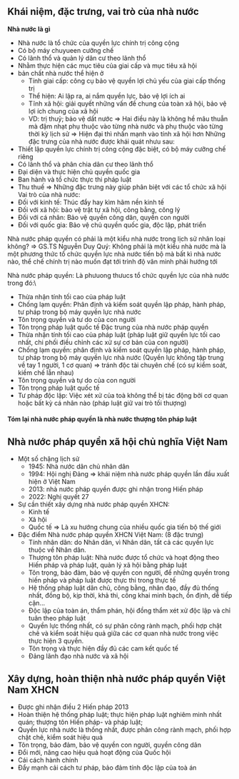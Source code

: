 ## Khái niệm, đặc trưng, vai trò của nhà nước 
**Nhà nước là gì**
- Nhà nước là tổ chức của quyền lực chính trị công cộng
- Có bộ máy chuyueen cưỡng chế 
- Có lãnh thổ và quản lý dân cư theo lãnh thổ 
- Nhằm thực hiện các mục tiêu của giai cấp và mục tiêu xã hội
- bản chất nhà nước thể hiện ở
	- Tính giai cấp: công cụ bảo vệ quyền lợi chủ yếu của giai cấp thống trị  
	- Thể hiện: Ai lập ra, ai nắm quyền lực, bảo vệ lợi ích ai 
	- Tĩnh xã hội: giải quyết những vấn đề chung của toàn xã hội, bảo vệ lợi ích chung của xã hội 
	- VD: trị thuỷ; bảo vệ dất nước
=> Hai điều này là không hề mâu thuẫn mà đậm nhạt phụ thuộc vào từng nhà nước và phụ thuộc vào từng thời kỳ lịch sử => Hiện đại thì nhấn mạnh vào tính xã hội hơn
Những đặc trưng của nhà nước được khái quát nhưu sau:
- Thiết lập quyền lực chính trị công cộng đặc biệt, có bộ máy cưỡng chế riêng 
- Có lãnh thổ và phân chia dân cư theo lãnh thổ 
- Đại diện và thực hiện chủ quyền quốc gia
- Ban hành và tổ chức thực thi pháp luật
- Thu thuế
=> Những đặc trưng này giúp phân biệt với các tổ chức xã hội
Vai trò của nhà nước:
- Đối với kinh tế: Thúc đẩy hay kìm hãm nền kinh tế
- Đối với xã hội: bảo vệ trật tự xã hội, công bằng, công lý 
- Đối với cá nhân: Bảo vệ quyền công dân, quyền con người
- Đối với quốc gia: Bảo vệ chủ quyền quốc gia, độc lập, phát triển

Nhà nước pháp quyền có phải là một kiểu nhà nước trong lịch sử nhân loại không?
=> GS.TS Nguyễn Duy Quý: Không phải là một kiểu nhà nước mà là một phương thức tổ chức quyền lực nhà nước tiến bộ mà bất kì nhà nước nào, thể chế chính trị nào muốn đạt tới trình độ văn minh phải hướng tới 

Nhà nước pháp quyền: Là phưuong thưucs tổ chức quyền lực của nhà nước trong đó:\
- Thừa nhận tính tối cao của pháp luật 
- Chống lạm quyền: Phân định và kiếm soát quyền lập pháp, hành pháp, tư pháp trong bộ máy quyền lực nhà nước
- Tôn trọng quyền và tư do của con người 
- Tôn trọng pháp luật quốc tế
Đặc trung của nhà nước pháp quyền
- Thừa nhận tính tối cao của pháp luật (pháp luật giữ quyền lực tối cao nhất, chi phối điều chỉnh các xử sự cơ bản của con người)
- Chống lạm quyền: phân định và kiểm soát quyền lập pháp, hành pháp, tư pháp trong bộ máy quyền lực nhà nước (Quyền lực không tập trung về tay 1 người, 1 cơ quan) => tránh độc tài chuyên chế (có sự kiểm soát, kiềm chế lẫn nhau)
- Tôn trọng quyền và tự do của con người 
- Tôn trọng pháp luật quốc tế
- Tư pháp độc lập: Việc xét xử của toà không thể bị tác động bởi cơ quan hoặc bất kỳ cá nhân nào (pháp luật giữ vai trò tối thượng)
#### Tóm lại nhà nước pháp quyền là nhà nước thượng tôn pháp luật 

## Nhà nước pháp quyền xã hội chủ nghĩa Việt Nam
- Một số chặng lịch sử 
	- 1945: Nhà nước dân chủ nhân dân 
	- 1994: Hội nghị Đảng => khái niệm nhà nước pháp quyền lần đầu xuất hiện ở Việt Nam   
	- 2013: nhà nước pháp quyền được ghi nhận trong Hiến pháp 
	- 2022: Nghị quyết 27 
- Sự cần thiết xây dựng nhà nước pháp quyền XHCN:
	- Kinh tế 
	- Xã hội 
	- Quốc tế => Là xu hướng chung của nhiều quốc gia tiến bộ thế giới 
- Đặc điểm Nhà nước pháp quyền XHCN Việt Nam: (8 đặc trưng)
	- Tính nhân dân: do Nhân dân, vì Nhân dân, tất cả các quyền lực thuộc về Nhân dân.
	- Thượng tôn pháp luật: Nhà nước được tổ chức và hoạt động theo Hiến pháp và pháp luật, quản lý xã hội bằng pháp luật
	- Tôn trọng, bảo đảm, bảo vệ quyền con người, để những quyền trong hiến pháp và pháp luật được thực thi trong thực tế 
	- Hệ thống pháp luật dân chủ, công bằng, nhân đạo, đầy đủ thống nhất, đồng bộ, kịp thời, khả thi, công khai minh bạch, ổn định, dễ tiếp cận... 
	- Độc lập của toàn án, thẩm phán, hội đồng thẩm xét xử độc lập và chỉ tuân theo pháp luật 
	- Quyền lực thống nhất, có sự phân công rành mạch, phối hợp chặt chẽ và kiểm soát hiệu quả giữa các cơ quan nhà nước trong việc thực hiện 3 quyền.
	- Tôn trọng và thực hiện đầy đủ các cam kết quốc tế
	- Đảng lãnh đạo nhà nước và xã hội

## Xây dựng, hoàn thiện nhà nước pháp quyền Việt Nam XHCN
- Được ghi nhận điều 2 Hiến pháp 2013 
- Hoàn thiện hệ thống pháp luật; thực hiện pháp luật nghiêm minh nhất quán; thượng tôn Hiến pháp- và pháp luật;
- Quyền lực nhà nước là thống nhất, được phân công rành mạch, phối hợp chặt chẽ, kiểm soát hiệu quả
- Tôn trọng, bảo đảm, bảo vệ quyền con người, quyền công dân
- Đổi mới, nâng cao hiệu quả hoạt động của Quốc hội
- Cái cách hành chính
- Đẩy mạnh cải cách tư pháp, bảo đảm tính độc lập của toà án 